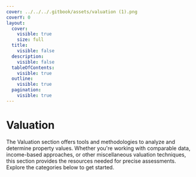 ```yaml
---
cover: ../../../.gitbook/assets/valuation (1).png
coverY: 0
layout:
  cover:
    visible: true
    size: full
  title:
    visible: false
  description:
    visible: false
  tableOfContents:
    visible: true
  outline:
    visible: true
  pagination:
    visible: true
---
```


# Valuation

The Valuation section offers tools and methodologies to analyze and determine property values. Whether you're working with comparable data, income-based approaches, or other miscellaneous valuation techniques, this section provides the resources needed for precise assessments. Explore the categories below to get started.
